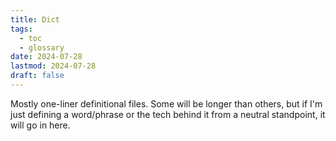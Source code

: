 ```yaml
---
title: Dict
tags:
  - toc
  - glossary
date: 2024-07-28
lastmod: 2024-07-28
draft: false
---
```

Mostly one-liner definitional files. Some will be longer than others, but if I'm just defining a word/phrase or the tech behind it from a neutral standpoint, it will go in here.